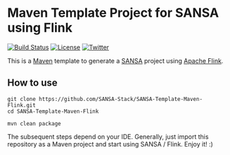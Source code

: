 Maven Template Project for SANSA using Flink
=============================
[![Build Status](https://travis-ci.org/SANSA-Stack/SANSA-Template-Maven-Flink.svg?branch=develop)](https://travis-ci.org/SANSA-Stack/SANSA-Template-Maven-Flink)
[![License](https://img.shields.io/badge/License-Apache%202.0-blue.svg)](https://opensource.org/licenses/Apache-2.0)
[![Twitter](https://img.shields.io/twitter/follow/SANSA_Stack.svg?style=social)](https://twitter.com/SANSA_Stack)

This is a [Maven](https://maven.apache.org/) template to generate a [SANSA](https://github.com/SANSA-Stack) project using [Apache Flink](http://flink.apache.org/).

How to use
----------

```
git clone https://github.com/SANSA-Stack/SANSA-Template-Maven-Flink.git
cd SANSA-Template-Maven-Flink

mvn clean package
````

The subsequent steps depend on your IDE. Generally, just import this repository as a Maven project and start using SANSA / Flink. Enjoy it! :)

